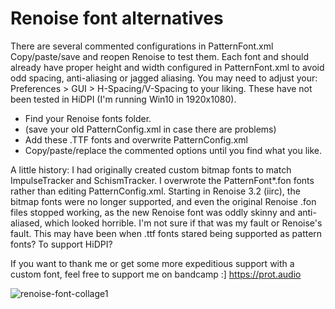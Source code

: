 # Renoise font alternatives
 
There are several commented configurations in PatternFont.xml
Copy/paste/save and reopen Renoise to test them.
Each font and <Size> should already have proper height and width configured in PatternFont.xml to avoid odd spacing, anti-aliasing or jagged aliasing.
You may need to adjust your: Preferences > GUI > H-Spacing/V-Spacing to your liking.
These have not been tested in HiDPI (I'm running Win10 in 1920x1080).

- Find your Renoise fonts folder.
- (save your old PatternConfig.xml in case there are problems)
- Add these .TTF fonts and overwrite PatternConfig.xml
- Copy/paste/replace the commented options until you find what you like.

A little history:
I had originally created custom bitmap fonts to match ImpulseTracker and SchismTracker.
I overwrote the PatternFont*.fon fonts rather than editing PatternConfig.xml.
Starting in Renoise 3.2 (iirc), the bitmap fonts were no longer supported, and even the original Renoise .fon files stopped working, as the new Renoise font was oddly skinny and anti-aliased, which looked horrible. I'm not sure if that was my fault or Renoise's fault.
This may have been when .ttf fonts stared being supported as pattern fonts? To support HiDPI?

If you want to thank me or get some more expeditious support with a custom font, feel free to support me on bandcamp :]
https://prot.audio

![renoise-font-collage1](https://user-images.githubusercontent.com/5577678/136536077-3e77c8a7-83e2-48b6-98e0-f717ebb3a492.png)
